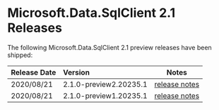 # Microsoft.Data.SqlClient 2.1 Releases

The following Microsoft.Data.SqlClient 2.1 preview releases have been shipped:

| Release Date | Version | Notes |
| :-- | :-- | :--: |
| 2020/08/21 | 2.1.0-preview2.20235.1 | [release notes](2.1.0-preview2.md) |
| 2020/08/21 | 2.1.0-preview1.20235.1 | [release notes](2.1.0-preview1.md) |
